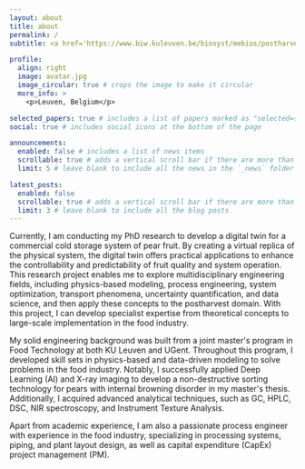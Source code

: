 ```yaml
---
layout: about
title: about
permalink: /
subtitle: <a href='https://www.biw.kuleuven.be/biosyst/mebios/postharvest-group'>Affiliations</a>. Willem de Croylaan 42, Heverlee, Belgium

profile:
  align: right
  image: avatar.jpg
  image_circular: true # crops the image to make it circular
  more_info: >
    <p>Leuven, Belgium</p>

selected_papers: true # includes a list of papers marked as "selected={true}"
social: true # includes social icons at the bottom of the page

announcements:
  enabled: false # includes a list of news items
  scrollable: true # adds a vertical scroll bar if there are more than 3 news items
  limit: 5 # leave blank to include all the news in the `_news` folder

latest_posts:
  enabled: false
  scrollable: true # adds a vertical scroll bar if there are more than 3 new posts items
  limit: 3 # leave blank to include all the blog posts
---
```


Currently, I am conducting my PhD research to develop a digital twin for a commercial cold storage system of pear fruit. By creating a virtual replica of the physical system, the digital twin offers practical applications to enhance the controllability and predictability of fruit quality and system operation. This research project enables me to explore multidisciplinary engineering fields, including physics-based modeling, process engineering, system optimization, transport phenomena, uncertainty quantification, and data science, and then apply these concepts to the postharvest domain. With this project, I can develop specialist expertise from theoretical concepts to large-scale implementation in the food industry.

My solid engineering background was built from a joint master's program in Food Technology at both KU Leuven and UGent. Throughout this program, I developed skill sets in physics-based and data-driven modeling to solve problems in the food industry. Notably, I successfully applied Deep Learning (AI) and X-ray imaging to develop a non-destructive sorting technology for pears with internal browning disorder in my master's thesis. Additionally, I acquired advanced analytical techniques, such as GC, HPLC, DSC, NIR spectroscopy, and Instrument Texture Analysis.

Apart from academic experience, I am also a passionate process engineer with experience in the food industry, specializing in processing systems, piping, and plant layout design, as well as capital expenditure (CapEx) project management (PM).
